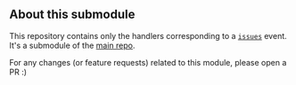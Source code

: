 ## About this submodule

This repository contains only the handlers corresponding to a [`issues`](https://developer.github.com/v3/activity/events/types/#issuesevent) event. It's a submodule of the [main repo](https://github.com/servo-highfive/hooker).

For any changes (or feature requests) related to this module, please open a PR :)

